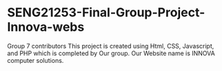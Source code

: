 # SENG21253-Final-Group-Project-Innova-webs
Group 7 contributors
This project is created using Html, CSS, Javascript, and PHP which is completed by Our group. Our Website name is INNOVA computer solutions.
